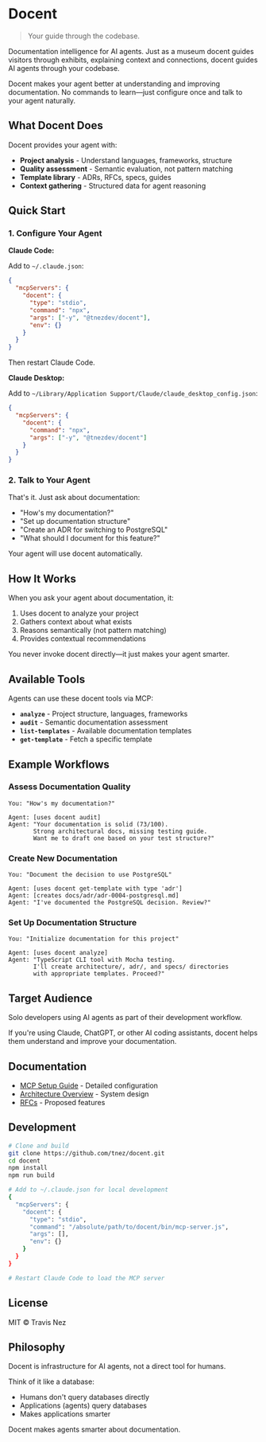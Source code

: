 # Docent

> Your guide through the codebase.

Documentation intelligence for AI agents. Just as a museum docent guides visitors through exhibits, explaining context and connections, docent guides AI agents through your codebase.

Docent makes your agent better at understanding and improving documentation. No commands to learn—just configure once and talk to your agent naturally.

## What Docent Does

Docent provides your agent with:

- **Project analysis** - Understand languages, frameworks, structure
- **Quality assessment** - Semantic evaluation, not pattern matching
- **Template library** - ADRs, RFCs, specs, guides
- **Context gathering** - Structured data for agent reasoning

## Quick Start

### 1. Configure Your Agent

**Claude Code:**

Add to `~/.claude.json`:

```json
{
  "mcpServers": {
    "docent": {
      "type": "stdio",
      "command": "npx",
      "args": ["-y", "@tnezdev/docent"],
      "env": {}
    }
  }
}
```

Then restart Claude Code.

**Claude Desktop:**

Add to `~/Library/Application Support/Claude/claude_desktop_config.json`:

```json
{
  "mcpServers": {
    "docent": {
      "command": "npx",
      "args": ["-y", "@tnezdev/docent"]
    }
  }
}
```

### 2. Talk to Your Agent

That's it. Just ask about documentation:

- "How's my documentation?"
- "Set up documentation structure"
- "Create an ADR for switching to PostgreSQL"
- "What should I document for this feature?"

Your agent will use docent automatically.

## How It Works

When you ask your agent about documentation, it:

1. Uses docent to analyze your project
2. Gathers context about what exists
3. Reasons semantically (not pattern matching)
4. Provides contextual recommendations

You never invoke docent directly—it just makes your agent smarter.

## Available Tools

Agents can use these docent tools via MCP:

- **`analyze`** - Project structure, languages, frameworks
- **`audit`** - Semantic documentation assessment
- **`list-templates`** - Available documentation templates
- **`get-template`** - Fetch a specific template

## Example Workflows

### Assess Documentation Quality

```
You: "How's my documentation?"

Agent: [uses docent audit]
Agent: "Your documentation is solid (73/100).
       Strong architectural docs, missing testing guide.
       Want me to draft one based on your test structure?"
```

### Create New Documentation

```
You: "Document the decision to use PostgreSQL"

Agent: [uses docent get-template with type 'adr']
Agent: [creates docs/adr/adr-0004-postgresql.md]
Agent: "I've documented the PostgreSQL decision. Review?"
```

### Set Up Documentation Structure

```
You: "Initialize documentation for this project"

Agent: [uses docent analyze]
Agent: "TypeScript CLI tool with Mocha testing.
       I'll create architecture/, adr/, and specs/ directories
       with appropriate templates. Proceed?"
```

## Target Audience

Solo developers using AI agents as part of their development workflow.

If you're using Claude, ChatGPT, or other AI coding assistants, docent helps them understand and improve your documentation.

## Documentation

- [MCP Setup Guide](docs/guides/mcp-setup.md) - Detailed configuration
- [Architecture Overview](docs/architecture/overview.md) - System design
- [RFCs](docs/rfcs/) - Proposed features

## Development

```bash
# Clone and build
git clone https://github.com/tnez/docent.git
cd docent
npm install
npm run build

# Add to ~/.claude.json for local development
{
  "mcpServers": {
    "docent": {
      "type": "stdio",
      "command": "/absolute/path/to/docent/bin/mcp-server.js",
      "args": [],
      "env": {}
    }
  }
}

# Restart Claude Code to load the MCP server
```

## License

MIT © Travis Nez

## Philosophy

Docent is infrastructure for AI agents, not a direct tool for humans.

Think of it like a database:

- Humans don't query databases directly
- Applications (agents) query databases
- Makes applications smarter

Docent makes agents smarter about documentation.
